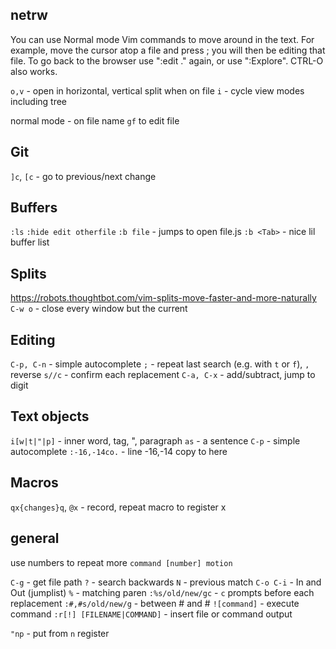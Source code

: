 ## netrw
You can use Normal mode Vim commands to move around in the text.  For example,
move the cursor atop a file and press <Enter>; you will then be editing that
file.  To go back to the browser use ":edit ." again, or use ":Explore".
CTRL-O also works.

`o,v` - open in horizontal, vertical split when on file
`i` - cycle view modes including tree

normal mode - on file name `gf` to edit file

## Git
`]c`, `[c` - go to previous/next change

## Buffers
`:ls`
`:hide edit otherfile`
`:b file` - jumps to open file.js
`:b <Tab>` - nice lil buffer list

## Splits
https://robots.thoughtbot.com/vim-splits-move-faster-and-more-naturally
`C-w o` - close every window but the current

## Editing
`C-p, C-n` - simple autocomplete
`;` - repeat last search (e.g. with `t` or `f`), `,` reverse
`s//c` - confirm each replacement
`C-a, C-x` - add/subtract, jump to digit

## Text objects
`i[w|t|"|p]` - inner word, tag, ", paragraph
`as` - a sentence
`C-p` - simple autocomplete
`:-16,-14co.` - line -16,-14 copy to here

## Macros
`qx{changes}q`, `@x` - record, repeat macro to register x

## general
use numbers to repeat more
`command [number] motion`

`C-g` - get file path
`?` - search backwards
`N` - previous match
`C-o C-i` - In and Out (jumplist)
`%` - matching paren
`:%s/old/new/gc` - `c` prompts before each replacement
`:#,#s/old/new/g` - between # and #
`![command]` - execute command
`:r[!] [FILENAME|COMMAND]` - insert file or command output

`"np` - put from `n` register

